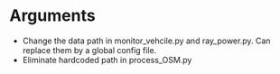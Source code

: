 # Arguments
*   Change the data path in monitor\_vehcile.py and ray\_power.py. Can replace them by a global config file.
*   Eliminate hardcoded path in process\_OSM.py
